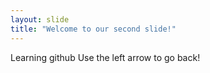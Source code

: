 ```yaml
---
layout: slide
title: "Welcome to our second slide!"
---
```

Learning github 
Use the left arrow to go back!
